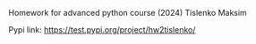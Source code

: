 Homework for advanced python course (2024)
Tislenko Maksim

Pypi link: https://test.pypi.org/project/hw2tislenko/
